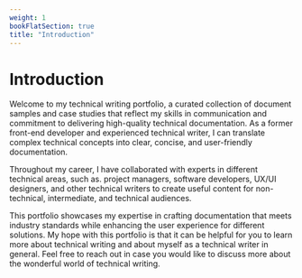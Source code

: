 ```yaml
---
weight: 1
bookFlatSection: true
title: "Introduction"
---
```


# Introduction

Welcome to my technical writing portfolio, a curated collection of document samples and case studies that reflect my skills in communication and commitment to delivering high-quality technical documentation. As a former front-end developer and experienced technical writer, I can translate complex technical concepts into clear, concise, and user-friendly documentation.

Throughout my career, I have collaborated with experts in different technical areas, such as. project managers, software developers, UX/UI designers, and other technical writers to create useful content for non-technical, intermediate, and technical audiences. 

This portfolio showcases my expertise in crafting documentation that meets industry standards while enhancing the user experience for different solutions. My hope with this portfolio is that it can be helpful for you to learn more about technical writing and about myself as a technical writer in general. Feel free to reach out in case you would like to discuss more about the wonderful world of technical writing.